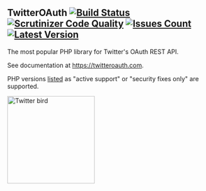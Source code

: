 <span itemprop="name">TwitterOAuth</span> [![Build Status](https://img.shields.io/travis/abraham/twitteroauth.svg)](https://travis-ci.org/abraham/twitteroauth) [![Scrutinizer Code Quality](https://scrutinizer-ci.com/g/abraham/twitteroauth/badges/quality-score.png?b=master)](https://scrutinizer-ci.com/g/abraham/twitteroauth/?branch=master) [![Issues Count](https://img.shields.io/github/issues/abraham/twitteroauth.svg)](https://github.com/abraham/twitteroauth/issues) [![Latest Version](https://img.shields.io/packagist/v/abraham/twitteroauth.svg)](https://packagist.org/packages/abraham/twitteroauth)
------------

<p itemprop="description">The most popular PHP library for Twitter's OAuth REST API.</p>

See documentation at https://twitteroauth.com.

PHP versions [listed](https://secure.php.net/supported-versions.php) as "active support" or "security fixes only" are supported.

<img src="https://raw.githubusercontent.com/abraham/twitteroauth-demo/master/images/twitter-logo-blue.png" itemprop="image" alt="Twitter bird" width="200px">
